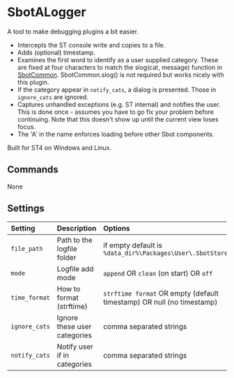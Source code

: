# SbotALogger

A tool to make debugging plugins a bit easier.

- Intercepts the ST console write and copies to a file.
- Adds (optional) timestamp.
- Examines the first word to identify as a user supplied category. These are fixed at
  four characters to match the slog(cat, message) function in [SbotCommon](https://github.com/cepthomas/SbotCommon).
  SbotCommon.slog() is not required but works nicely with this plugin.
- If the category appear in `notify_cats`, a dialog is presented. Those in `ignore_cats` are ignored.
- Captures unhandled exceptions (e.g. ST internal) and notifies the user. This is done once - assumes you have to go fix your problem before continuing.
  Note that this doesn't show up until the current view loses focus.
- The 'A' in the name enforces loading before other Sbot components.


Built for ST4 on Windows and Linux.

## Commands

None


## Settings

| Setting            | Description                     | Options                                                               |
| :--------          | :-------                        | :------                                                               |
| `file_path`        | Path to the logfile folder      | if empty default is `%data_dir%\Packages\User\.SbotStore`             |
| `mode`             | Logfile add mode                | `append` OR `clean` (on start) OR `off`                               |
| `time_format`      | How to format (strftime)        | `strftime format` OR empty (default timestamp) OR null (no timestamp) |
| `ignore_cats`      | Ignore these user categories    | comma separated strings                                               |
| `notify_cats`      | Notify user if in categories    | comma separated strings                                               |
